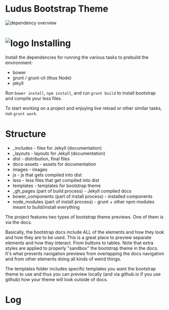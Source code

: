Ludus Bootstrap Theme
========================

![dependency overview](https://david-dm.org/antjanus/ludus-bootstrap-theme.png)

![logo](https://raw.github.com/AntJanus/ludus-bootstrap-theme/master/images/logo-black.png)
Installing
===================

Install the dependencies for running the various tasks to prebuild the environment:

* bower
* grunt / grunt-cli (thus Node)
* jekyll

Run `bower install`, `npm install`, and run `grunt build` to install bootstrap and compile your less files.

To start working on a project and enjoying live reload or other similar tasks, run `grunt work`.

Structure
====================

* _includes - files for Jekyll (documentation)
* _layouts - layouts for Jekyll (documentation)
* dist - distribution, final files
* docs-assets - assets for documentation
* images - images
* js - js that gets compiled into dist
* less - less files that get compiled into dist
* templates - templates for bootstrap theme
* \_gh\_pages (part of build process) - Jekyll compiled docs
* bower_components (part of install process) - installed components
* node_modules (part of install process) - grunt + other npm modules meant to build/install everything

The project features two types of bootstrap theme previews. One of them is via the docs.

Basically, the bootstrap docs include ALL of the elements and how they look and how they are to be used. This is a great place to preview separate elements and how they interact. From buttons to tables. Note that extra styles are applied to properly "sandbox" the bootstrap theme in the docs. It's what prevents navigation previews from overlapping the docs navigation and from other elements doing all kinds of weird things.

The templates folder includes specific templates you want the bootstrap theme to use and thus you can preview locally (and via github.io if you use github) how your theme will look outside of docs.

Log
==================